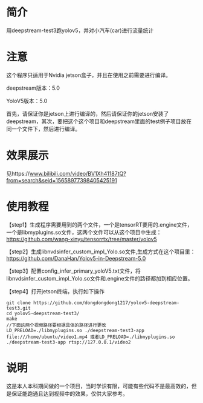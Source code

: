 # 简介
用deepstream-test3跑yolov5，并对小汽车(car)进行流量统计
# 注意
这个程序只适用于Nvidia jetson盒子，并且在使用之前需要进行编译。

deepstream版本：5.0

YoloV5版本：5.0

首先，请保证你是jetson上进行编译的，然后请保证你的jetson安装了deepstream，其次，要把这个这个项目和deepstream里面的test例子项目放在同一个文件下，然后进行编译。

# 效果展示
见https://www.bilibili.com/video/BV1Xh41187tQ?from=search&seid=15658977398405425191
# 使用教程
【step1】生成程序需要用到的两个文件，一个是tensorRT要用的.engine文件，一个是libmyplugins.so文件，这两个文件可以从这个项目中生成：https://github.com/wang-xinyu/tensorrtx/tree/master/yolov5

【step2】生成libnvdsinfer_custom_impl_Yolo.so文件,生成方式在这个项目里：https://github.com/DanaHan/Yolov5-in-Deepstream-5.0

【step3】配置config_infer_primary_yoloV5.txt文件，将libnvdsinfer_custom_impl_Yolo.so文件和.engine文件的路径都加到相应位置。

【step4】打开jetson终端，执行如下操作
```
git clone https://github.com/dongdongdong1217/yolov5-deepstream-test3.git
cd yolov5-deepstream-test3/
make
//下面这两个视频路径要根据具体的路径进行更改
LD_PRELOAD=./libmyplugins.so ./deepstream-test3-app file:///home/ubuntu/video1.mp4 或者LD_PRELOAD=./libmyplugins.so ./deepstream-test3-app rtsp://127.0.0.1/video2
```

# 说明
这是本人本科期间做的一个项目，当时学识有限，可能有些代码不是最高效的，但是保证能跑通且达到视频中的效果，仅供大家参考。

